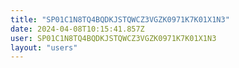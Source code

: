 ```yaml
---
title: "SP01C1N8TQ4BQDKJSTQWCZ3VGZK0971K7K01X1N3"
date: 2024-04-08T10:15:41.857Z
user: SP01C1N8TQ4BQDKJSTQWCZ3VGZK0971K7K01X1N3
layout: "users"
---
```

    